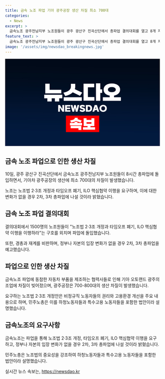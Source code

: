 ```yaml
---
title: 금속 노조 파업 기아 광주공장 생산 차질 최소 700대
categories:
  - News
excerpt: >
  금속노조 광주전남지부 노조원들이 광주 광산구 진곡산단에서 총파업 결의대회를 열고 8개 자동차 부품업체 사업장 조합원 1500여 명이 참여했다. 이로 인해 기아차 광주공장에서 최소 700대의 생산 차질이 발생했다. 노조는 총파업으로 노조법 개정을 요구하며, 추가 총파업을 예고했다. 관련 의원들은 노조법 2·3조 개정안을 발의하고 민주노총은 이를 하청노동자 및 특수고용 노동자들의 권리를 보장하는 법안으로 설명했다.
feature_text: >
  금속노조 광주전남지부 노조원들이 광주 광산구 진곡산단에서 총파업 결의대회를 열고 8개 자동차 부품업체 사업장 조합원 1500여 명이 참여했다. 이로 인해 기아차 광주공장에서 최소 700대의 생산 차질이 발생했다. 노조는 총파업으로 노조법 개정을 요구하며, 추가 총파업을 예고했다. 관련 의원들은 노조법 2·3조 개정안을 발의하고 민주노총은 이를 하청노동자 및 특수고용 노동자들의 권리를 보장하는 법안으로 설명했다.
image: '/assets/img/newsdao_breakingnews.jpg'
---
```


<p><img src="/assets/img/newsdao_breakingnews.jpg" alt="ontimetimes 속보" /></p>

<h2 data-ke-size="size26">금속 노조 파업으로 인한 생산 차질</h2>

<p data-ke-size="size16">10일, 광주 광산구 진곡산단에서 금속노조 광주전남지부 노조원들이 8시간 총파업에 돌입하면서, 기아차 광주공장의 생산에 최소 700대의 차질이 발생했습니다.</p>

<p data-ke-size="size16">노조는 노조법 2·3조 개정과 타임오프 폐기, ILO 핵심협약 이행을 요구하며, 이에 대한 변화가 없을 경우 2차, 3차 총파업에 나설 것이라 밝혔습니다.</p>

<h2 data-ke-size="size26">금속 노조 파업 결의대회</h2>

<p data-ke-size="size16">결의대회에서 1500명의 노조원들이 "노조법 2·3조 개정과 타임오프 폐기, ILO 핵심협약 이행을 이행하라"는 구호를 외치며 파업에 돌입했습니다.</p>

<p data-ke-size="size16">또한, 경총과 재계를 비판하며, 정부나 자본의 입장 변화가 없을 경우 2차, 3차 총파업을 예고했습니다.</p>

<h2 data-ke-size="size26">파업으로 인한 생산 차질</h2>

<p data-ke-size="size16">금속노조 파업에 동참한 자동차 부품을 제조하는 협력사들로 인해 기아 오토랜드 광주의 조업에 차질이 빚어졌으며, 광주공장은 700-800대의 생산 차질이 발생했습니다.</p>

<p data-ke-size="size16">요구하는 노조법 2·3조 개정안은 비정규직 노동자들의 권리와 고용환경 개선을 주요 내용으로 하며, 민주노총은 이를 하청노동자들과 특수고용 노동자들을 포함한 법안이라 설명했습니다.</p>

<h2 data-ke-size="size26">금속노조의 요구사항</h2>

<p data-ke-size="size16">금속노조는 파업을 통해 노조법 2·3조 개정, 타임오프 폐기, ILO 핵심협약 이행을 요구하고, 정부나 자본의 입장 변화가 없을 경우 2차, 3차 총파업에 나설 것이라 밝혔습니다.</p>

<p data-ke-size="size16">민주노총은 노조법의 중요성을 강조하여 하청노동자들과 특수고용 노동자들을 포함한 법안이라 설명했습니다.</p>
실시간 뉴스 속보는, <a href="https://newsdao.kr" rel="dofollow">https://newsdao.kr</a>


